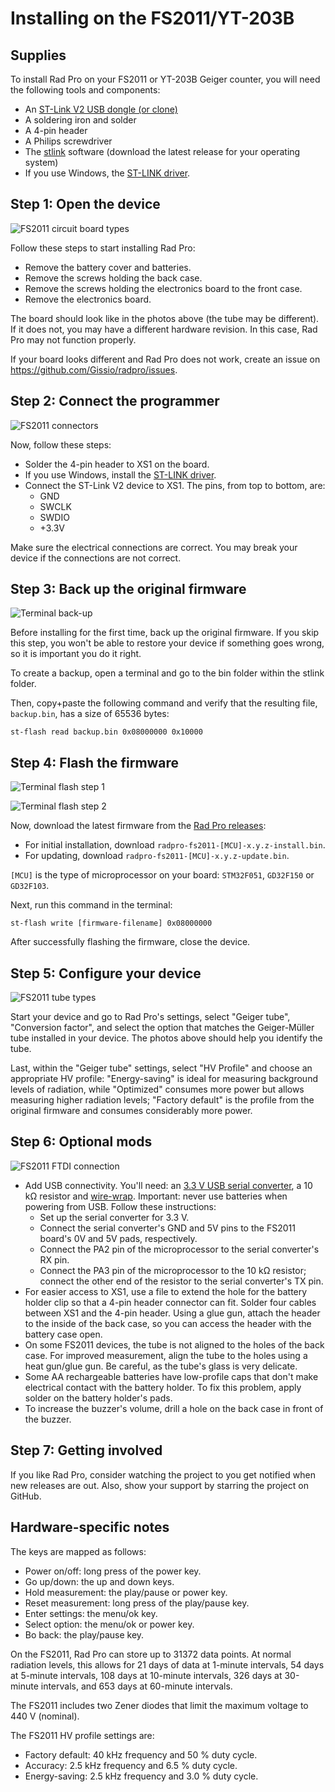 # Installing on the FS2011/YT-203B

## Supplies

To install Rad Pro on your FS2011 or YT-203B Geiger counter, you will need the following tools and components:

* An [ST-Link V2 USB dongle (or clone)](https://www.amazon.com/s?k=st-link+v2)
* A soldering iron and solder
* A 4-pin header
* A Philips screwdriver
* The [stlink](https://github.com/stlink-org/stlink/releases) software (download the latest release for your operating system)
* If you use Windows, the [ST-LINK driver](https://www.st.com/en/development-tools/stsw-link009.html).

## Step 1: Open the device

![FS2011 circuit board types](img/fs2011-board-type.jpg)

Follow these steps to start installing Rad Pro:

* Remove the battery cover and batteries.
* Remove the screws holding the back case.
* Remove the screws holding the electronics board to the front case.
* Remove the electronics board.

The board should look like in the photos above (the tube may be different). If it does not, you may have a different hardware revision. In this case, Rad Pro may not function properly.

If your board looks different and Rad Pro does not work, create an issue on https://github.com/Gissio/radpro/issues.

## Step 2: Connect the programmer

![FS2011 connectors](img/fs2011-swd.jpg)

Now, follow these steps:

* Solder the 4-pin header to XS1 on the board.
* If you use Windows, install the [ST-LINK driver](https://www.st.com/en/development-tools/stsw-link009.html).
* Connect the ST-Link V2 device to XS1. The pins, from top to bottom, are:
  * GND
  * SWCLK
  * SWDIO
  * +3.3V

Make sure the electrical connections are correct. You may break your device if the connections are not correct.

## Step 3: Back up the original firmware

![Terminal back-up](img/fs2011-backup.png)

Before installing for the first time, back up the original firmware. If you skip this step, you won't be able to restore your device if something goes wrong, so it is important you do it right.

To create a backup, open a terminal and go to the bin folder within the stlink folder.

Then, copy+paste the following command and verify that the resulting file, `backup.bin`, has a size of 65536 bytes:

    st-flash read backup.bin 0x08000000 0x10000

## Step 4: Flash the firmware

![Terminal flash step 1](img/fs2011-flash1.png)

![Terminal flash step 2](img/fs2011-flash2.png)

Now, download the latest firmware from the [Rad Pro releases](https://github.com/Gissio/radpro/releases): 

* For initial installation, download `radpro-fs2011-[MCU]-x.y.z-install.bin`.
* For updating, download `radpro-fs2011-[MCU]-x.y.z-update.bin`.

`[MCU]` is the type of microprocessor on your board: `STM32F051`, `GD32F150` or `GD32F103`.

Next, run this command in the terminal:

    st-flash write [firmware-filename] 0x08000000

After successfully flashing the firmware, close the device.

## Step 5: Configure your device

![FS2011 tube types](img/fs2011-tube-type.jpg)

Start your device and go to Rad Pro's settings, select "Geiger tube", "Conversion factor", and select the option that matches the Geiger-Müller tube installed in your device. The photos above should help you identify the tube.

Last, within the "Geiger tube" settings, select "HV Profile" and choose an appropriate HV profile: "Energy-saving" is ideal for measuring background levels of radiation, while "Optimized" consumes more power but allows measuring higher radiation levels; "Factory default" is the profile from the original firmware and consumes considerably more power.

## Step 6: Optional mods

![FS2011 FTDI connection](img/fs2011-ftdi.jpg)

* Add USB connectivity. You'll need: an [3.3 V USB serial converter](https://www.amazon.com/s?k=ftdi+board), a 10 kΩ resistor and [wire-wrap](https://www.amazon.com/s?k=wirewrap+30). Important: never use batteries when powering from USB. Follow these instructions:
  * Set up the serial converter for 3.3 V.
  * Connect the serial converter's GND and 5V pins to the FS2011 board's 0V and 5V pads, respectively.
  * Connect the PA2 pin of the microprocessor to the serial converter's RX pin.
  * Connect the PA3 pin of the microprocessor to the 10 kΩ resistor; connect the other end of the resistor to the serial converter's TX pin.
* For easier access to XS1, use a file to extend the hole for the battery holder clip so that a 4-pin header connector can fit. Solder four cables between XS1 and the 4-pin header. Using a glue gun, attach the header to the inside of the back case, so you can access the header with the battery case open.
* On some FS2011 devices, the tube is not aligned to the holes of the back case. For improved measurement, align the tube to the holes using a heat gun/glue gun. Be careful, as the tube's glass is very delicate.
* Some AA rechargeable batteries have low-profile caps that don't make electrical contact with the battery holder. To fix this problem, apply solder on the battery holder's pads.
* To increase the buzzer's volume, drill a hole on the back case in front of the buzzer.

## Step 7: Getting involved

If you like Rad Pro, consider watching the project to you get notified when new releases are out. Also, show your support by starring the project on GitHub.

## Hardware-specific notes

The keys are mapped as follows:

  * Power on/off: long press of the power key.
  * Go up/down: the up and down keys.
  * Hold measurement: the play/pause or power key.
  * Reset measurement: long press of the play/pause key.
  * Enter settings: the menu/ok key.
  * Select option: the menu/ok or power key.
  * Bo back: the play/pause key.

On the FS2011, Rad Pro can store up to 31372 data points. At normal radiation levels, this allows for 21 days of data at 1-minute intervals, 54 days at 5-minute intervals, 108 days at 10-minute intervals, 326 days at 30-minute intervals, and 653 days at 60-minute intervals.

The FS2011 includes two Zener diodes that limit the maximum voltage to 440 V (nominal).

The FS2011 HV profile settings are:

* Factory default: 40 kHz frequency and 50 % duty cycle.
* Accuracy: 2.5 kHz frequency and 6.5 % duty cycle.
* Energy-saving: 2.5 kHz frequency and 3.0 % duty cycle.
